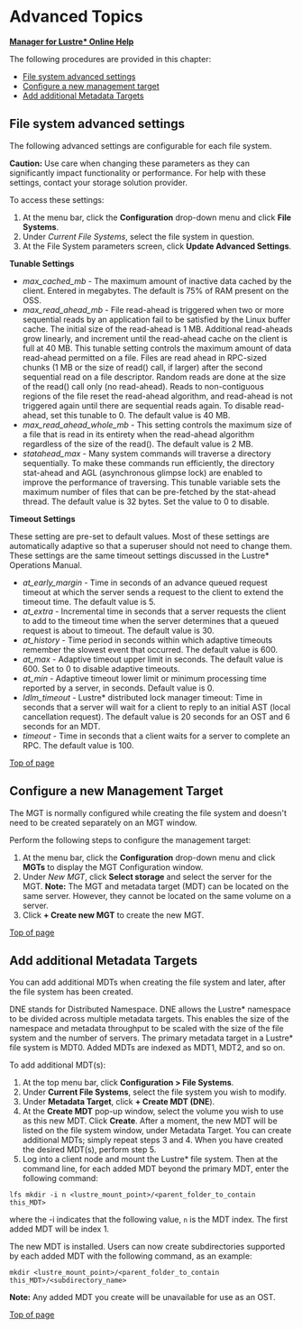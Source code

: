 <a id="10.0"></a>
# Advanced Topics

[**Manager for Lustre\* Online Help**](IML_Help_TOC.md)

The following procedures are provided in this chapter:

- [File system advanced settings](#10.1)
- [Configure a new management target](#10.2)
- [Add additional Metadata Targets](#10.3)


## <a id="10.1"></a>File system advanced settings

The following advanced settings are configurable for each file system. 

**Caution:** Use care when changing these parameters as they can significantly impact functionality or performance. For help with these settings, contact your storage solution provider.

To access these settings:

1. At the menu bar, click the **Configuration** drop-down menu and click **File Systems**.
1. Under *Current File Systems*, select the file system in question.
1. At the File System parameters screen, click **Update Advanced Settings**.

**Tunable Settings**

- *max_cached_mb* - The maximum amount of inactive data cached by the client. Entered in megabytes. The default is 75% of RAM present on the OSS.
- *max_read_ahead_mb* - File read-ahead is triggered when two or more sequential reads by an application fail to be satisfied by the Linux buffer cache. The initial size of the read-ahead is 1 MB. Additional read-aheads grow linearly, and increment until the read-ahead cache on the client is full at 40 MB. This tunable setting controls the maximum amount of data read-ahead permitted on a file. Files are read ahead in RPC-sized chunks (1 MB or the size of read() call, if larger) after the second sequential read on a file descriptor. Random reads are done at the size of the read() call only (no read-ahead). Reads to non-contiguous regions of the file reset the read-ahead algorithm, and read-ahead is not triggered again until there are sequential reads again. To disable read-ahead, set this tunable to 0. The default value is 40 MB. 
- *max_read_ahead_whole_mb* - This setting controls the maximum size of a file that is read in its entirety when the read-ahead algorithm regardless of the size of the read(). The default value is 2 MB. 
- *statahead_max* - Many system commands will traverse a directory sequentially. To make these commands run efficiently, the directory stat-ahead and AGL (asynchronous glimpse lock) are enabled to improve the performance of traversing. This tunable variable sets the maximum number of files that can be pre-fetched by the stat-ahead thread. The default value is 32 bytes. Set the value to 0 to disable.

**Timeout Settings**

These setting are pre-set to default values. Most of these settings are automatically adaptive so that a superuser should not need to change them. These settings are the same timeout settings discussed in the Lustre* Operations Manual.

- *at_early_margin* - Time in seconds of an advance queued request timeout at which the server sends a request to the client to extend the timeout time. The default value is 5.
- *at_extra* - Incremental time in seconds that a server requests the client to add to the timeout time when the server determines that a queued request is about to timeout. The default value is 30.
- *at_history* - Time period in seconds within which adaptive timeouts remember the slowest event that occurred. The default value is 600.
- *at_max* - Adaptive timeout upper limit in seconds. The default value is 600. Set to 0 to disable adaptive timeouts.
- *at_min* - Adaptive timeout lower limit or minimum processing time reported by a server, in seconds. Default value is 0.
- *Idlm_timeout* - Lustre* distributed lock manager timeout: Time in seconds that a server will wait for a client to reply to an initial AST (local cancellation request). The default value is 20 seconds for an OST and 6 seconds for an MDT. 
- *timeout* - Time in seconds that a client waits for a server to complete an RPC. The default value is 100.

[Top of page](#10.0)

## <a id="10.2"></a>Configure a new Management Target

The MGT is normally configured while creating the file system and doesn't need to be created separately on an MGT window. 

Perform the following steps to configure the management target:

1. At the menu bar, click the **Configuration** drop-down menu and click **MGTs** to display the MGT Configuration window.
1. Under *New MGT*, click **Select storage** and select the server for the MGT.
    **Note:** The MGT and metadata target (MDT) can be located on the same server. However, they cannot be located on the same volume on a server.
1. Click **+ Create new MGT** to create the new MGT. 

[Top of page](#10.0)

## <a id="10.3"></a>Add additional Metadata Targets

You can add additional MDTs when creating the file system and later, after the file system has been created. 

DNE stands for Distributed Namespace. DNE allows the Lustre* namespace to be divided across multiple metadata targets. This enables the size of the namespace and metadata throughput to be scaled with the size of the file system and the number of servers. The primary metadata target in a Lustre* file system is MDT0. Added MDTs are indexed as MDT1, MDT2, and so on. 

To add additional MDT(s):

1. At the top menu bar, click **Configuration > File Systems**.
1. Under **Current File Systems**, select the file system you wish to modify.
1. Under **Metadata Target**, click **+ Create MDT (DNE**).
1. At the **Create MDT** pop-up window, select the volume you wish to use as this new MDT. Click **Create**. After a moment, the new MDT will be listed on the file system window, under Metadata Target. You can create additional MDTs; simply repeat steps 3 and 4. When you have created the desired MDT(s), perform step 5.
1. Log into a client node and mount the Lustre* file system. Then at the command line, for each added MDT beyond the primary MDT, enter the following command:
```
lfs mkdir -i n <lustre_mount_point>/<parent_folder_to_contain this_MDT>
```
where the -i indicates that the following value, `n` is the MDT index. The first added MDT will be index 1.

The new MDT is installed. Users can now create subdirectories supported by each added MDT with the following command, as an example:
```
mkdir <lustre_mount_point>/<parent_folder_to_contain this_MDT>/<subdirectory_name>
```

**Note:** Any added MDT you create will be unavailable for use as an OST.

[Top of page](#10.0)